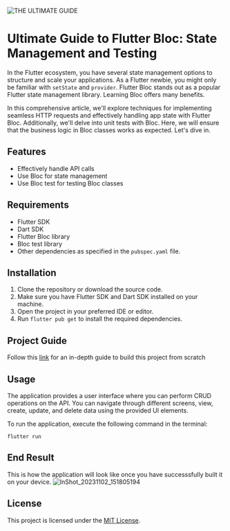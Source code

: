 ![THE ULTIMATE GUIDE](https://github.com/nikkieke/flutter_bloc_project/assets/95222620/5fb088a6-79e8-4ab3-b645-5cd2d42580b5)

# Ultimate Guide to Flutter Bloc: State Management and Testing

In the Flutter ecosystem, you have several state management options to structure and scale your applications. As a Flutter newbie, you might only be familiar with `setState` and `provider`. Flutter Bloc stands out as a popular Flutter state management library. Learning Bloc offers many benefits.

In this comprehensive article, we'll explore techniques for implementing seamless HTTP requests and effectively handling app state with Flutter Bloc. Additionally, we'll delve into unit tests with Bloc. Here, we will ensure that the business logic in Bloc classes works as expected. Let's dive in.

## Features

- Effectively handle API calls
- Use Bloc for state management
- Use Bloc test for testing Bloc classes

## Requirements

- Flutter SDK
- Dart SDK 
- Flutter Bloc library 
- Bloc test library
- Other dependencies as specified in the `pubspec.yaml` file.

## Installation

1. Clone the repository or download the source code.
2. Make sure you have Flutter SDK and Dart SDK installed on your machine.
3. Open the project in your preferred IDE or editor.
4. Run `flutter pub get` to install the required dependencies.

## Project Guide
Follow this [link](https://clouds.hashnode.dev/ultimate-guide-to-flutter-bloc-state-management-and-testing) for an in-depth guide to build this project from scratch

## Usage

The application provides a user interface where you can perform CRUD operations on the API. You can navigate through different screens, view, create, update, and delete data using the provided UI elements.

To run the application, execute the following command in the terminal:

```
flutter run

```

## End Result

This is how the application will look like once you have successsfully built it on your device.
![InShot_20231102_151805194](https://github.com/nikkieke/flutter_bloc_project/assets/95222620/852c3d4f-2107-4ad8-895f-ff5039b385f0)


## License

This project is licensed under the [MIT License](LICENSE).

